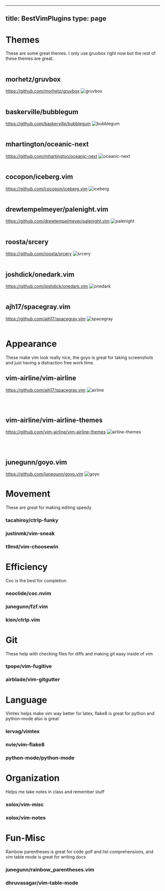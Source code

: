 
---
title: BestVimPlugins
type: page
---
# Themes
These are some great themes. I only use gruvbox right now but the rest of these themes are great.
<br><br>
## morhetz/gruvbox
https://github.com/morhetz/gruvbox
![gruvbox](https://github.com/JakeRoggenbuck/BestVimPlugins/blob/master/images/2020-11-02_21-11.png)
<br><br>
## baskerville/bubblegum
https://github.com/baskerville/bubblegum
![bubblegum](https://github.com/JakeRoggenbuck/BestVimPlugins/blob/master/images/2020-11-02_21-12.png)
<br><br>

## mhartington/oceanic-next
https://github.com/mhartington/oceanic-next
![oceanic-next](https://github.com/JakeRoggenbuck/BestVimPlugins/blob/master/images/2020-11-02_21-13.png)
<br><br>

## cocopon/iceberg.vim
https://github.com/cocopon/iceberg.vim
![iceberg](https://github.com/JakeRoggenbuck/BestVimPlugins/blob/master/images/2020-11-02_21-13_1.png)
<br><br>

## drewtempelmeyer/palenight.vim
https://github.com/drewtempelmeyer/palenight.vim
![palenight](https://github.com/JakeRoggenbuck/BestVimPlugins/blob/master/images/2020-11-02_21-13_2.png)
<br><br>

## roosta/srcery
https://github.com/roosta/srcery
![srcery](https://github.com/JakeRoggenbuck/BestVimPlugins/blob/master/images/2020-11-02_21-14.png)
<br><br>

## joshdick/onedark.vim
https://github.com/joshdick/onedark.vim
![onedark](https://github.com/JakeRoggenbuck/BestVimPlugins/blob/master/images/2020-11-02_21-14_1.png)
<br><br>

## ajh17/spacegray.vim
https://github.com/ajh17/spacegray.vim
![spacegray](https://github.com/JakeRoggenbuck/BestVimPlugins/blob/master/images/2020-11-02_21-15.png)
<br><br>

# Appearance
These make vim look really nice, the goyo is great for taking screenshots and just having a distraction free work time.
## vim-airline/vim-airline
https://github.com/ajh17/spacegray.vim
![airline](https://github.com/JakeRoggenbuck/BestVimPlugins/blob/master/images/airline.png)

<br><br>
## vim-airline/vim-airline-themes
https://github.com/vim-airline/vim-airline-themes
![airline-themes](https://github.com/JakeRoggenbuck/BestVimPlugins/blob/master/images/2020-11-02_22-05.png)

<br><br>
## junegunn/goyo.vim
https://github.com/junegunn/goyo.vim
![goyo](https://github.com/JakeRoggenbuck/BestVimPlugins/blob/master/images/2020-11-02_21-44.png)

# Movement
These are great for making editing speedy
### tacahiroy/ctrlp-funky
### justinmk/vim-sneak
### t9md/vim-choosewin

# Efficiency
Coc is the best for completion
### neoclide/coc.nvim
### junegunn/fzf.vim
### kien/ctrlp.vim

# Git
These help with checking files for diffs and making git easy inside of vim
### tpope/vim-fugitive
### airblade/vim-gitgutter

# Language
Vimtex helps make vim way better for latex, flake8 is great for python and python-mode also is great
### lervag/vimtex
### nvie/vim-flake8
### python-mode/python-mode

# Organization
Helps me take notes in class and remember stuff
### xolox/vim-misc
### xolox/vim-notes

# Fun-Misc
Rainbow parentheses is great for code golf and list comprehensions, and vim table mode is great for writing docs
### junegunn/rainbow_parentheses.vim
### dhruvasagar/vim-table-mode
